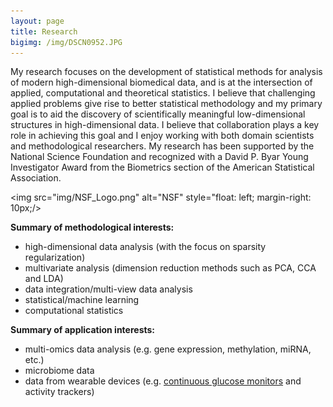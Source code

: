 ```yaml
---
layout: page
title: Research
bigimg: /img/DSCN0952.JPG
---
```





My research focuses on the development of statistical methods for analysis of modern high-dimensional biomedical data, and is at the intersection of applied, computational and theoretical statistics.
I believe that challenging applied problems give rise to better statistical methodology and my primary goal is to aid the discovery of scientifically meaningful low-dimensional structures in high-dimensional data. I believe that collaboration plays a key role in achieving this goal and I enjoy working with both domain scientists and methodological researchers. My research has been supported by the National Science Foundation and recognized with a David P. Byar Young Investigator Award from the Biometrics section of the American Statistical Association.



<img src="img/NSF_Logo.png" alt="NSF" style="float: left; margin-right: 10px;/>


**Summary of methodological interests:**

* high-dimensional data analysis (with the focus on sparsity regularization)
* multivariate analysis (dimension reduction methods such as PCA, CCA and LDA)
* data integration/multi-view data analysis
* statistical/machine learning
* computational statistics

**Summary of application interests:**

* multi-omics data analysis (e.g. gene expression, methylation, miRNA, etc.)
* microbiome data 
* data from wearable devices (e.g. [continuous glucose monitors](https://irinagain.github.io/CGM/) and activity trackers)

<!-- Her main methodological interests are in the areas of statistical learning with sparsity, multivariate analysis and data integration. Her main application interests are in the analysis of multi-omics data and data from wearable devices, such as continuous glucose monitors and activity trackers. 

 My methodological interests are in the areas of multivariate analysis, machine learning and computational statistics. The classical multivariate analysis tools, which can be used for the analysis of variance (principal components), classification (discriminant analysis) or network recovery (canonical correlation), perform poorly when applied to modern datasets due to the presence of spurious correlations and over-selection of relevant features. I am interested in addressing these problems jointly in the high-dimensional settings by developing new statistical methodology that is both computationally efficient and theoretically sound. I have found that penalization techniques and the tools of convex optimization are particularly useful in achieving this goal.

 I have worked on a variety of applied problems such as classification of leukemia patients based on DNA methylation profiles, control of false discovery rates in sample size calculations and study of antibiotic molecular actions based on the metabolic profiles. My methodological work has been strongly motivated by these applied projects and I am looking forward to new collaborations in the future.
-->

